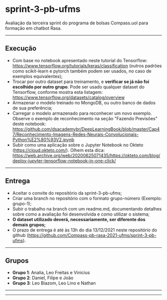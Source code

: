 # sprint-3-pb-ufms
Avaliação da terceira sprint do programa de bolsas Compass.uol para formação em chatbot Rasa.

---

## Execução
- Com base no notebook apresentado neste tutorial do Tensorflow: https://www.tensorflow.org/tutorials/keras/classification (outros padrões como scikit-learn e pytorch também podem ser usados, no caso de exemplos equivalentes);
- Trocar por outro dataset para treinamento, e **verificar se já não foi escolhido por outro grupo**. Pode ser usado qualquer dataset do Tensorflow, conforme mostra esta listagem: https://www.tensorflow.org/datasets/catalog/overview
- Armazenar o modelo treinado no MongoDB, ou outro banco de dados de sua preferência;
- Carregar o modelo armazenado para reconhecer um novo exemplo. Observe o exemplo de reconhecimento na seção "Fazendo Previsões" deste notebook: https://github.com/dsacademybr/DeepLearningBook/blob/master/Cap47/Reconhecimento-Imagens-Redes-Neurais-Convolucionais-Python%E2%80%93V2.ipynb
- Subir como uma aplicação sobre o Jupyter Notebook no Okteto (https://cloud.okteto.com/). Olhem esta dica: https://web.archive.org/web/20200625071435/https://okteto.com/blog/deploy-jupyter-tensorflow-notebook-in-one-click/

---

## Entrega
- Aceitar o convite do repositório da sprint-3-pb-ufms;
- Criar uma branch no repositório com o formato grupo-número (Exemplo: grupo-1);
- Subir o trabalho na branch com um readme.md, documentando detalhes sobre como a avaliação foi desenvolvida e como utilizar o sistema;
- **O dataset utilizado deverá, necessariamente, ser diferente dos demais grupos;**
- O prazo de entrega é até às 13h do dia 13/12/2021 neste repositório do github (https://github.com/Compass-pb-rasa-2021-ufms/sprint-3-pb-ufms).

---

## Grupos
- **Grupo 1**: Analia, Leo Freitas e Vinicius
- **Grupo 2**: Daniel, Filipe e João
- **Grupo 3**: Leo Biazom, Leo Lino e Nathan

---
---
